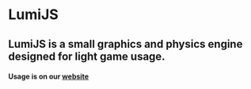 # LumiJS
## LumiJS is a small graphics and physics engine designed for light game usage.
#### Usage is on our [website](https://lumi.js.org)
